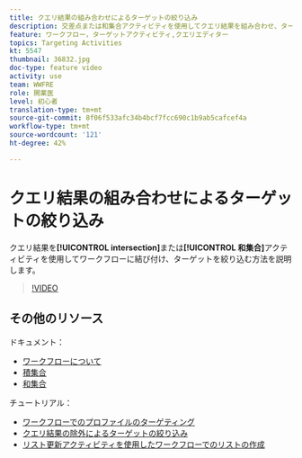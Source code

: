 ```yaml
---
title: クエリ結果の組み合わせによるターゲットの絞り込み
description: 交差点または和集合アクティビティを使用してクエリ結果を組み合わせ、ターゲットを絞り込む方法を説明します。
feature: ワークフロー，ターゲットアクティビティ,クエリエディター
topics: Targeting Activities
kt: 5547
thumbnail: 36832.jpg
doc-type: feature video
activity: use
team: WWFRE
role: 開業医
level: 初心者
translation-type: tm+mt
source-git-commit: 8f06f533afc34b4bcf7fcc690c1b9ab5cafcef4a
workflow-type: tm+mt
source-wordcount: '121'
ht-degree: 42%

---
```



# クエリ結果の組み合わせによるターゲットの絞り込み

クエリ結果を&#x200B;**[!UICONTROL intersection]**&#x200B;または&#x200B;**[!UICONTROL 和集合]**&#x200B;アクティビティを使用してワークフローに結び付け、ターゲットを絞り込む方法を説明します。

>[!VIDEO](https://video.tv.adobe.com/v/36832?quality=12)

## その他のリソース

ドキュメント：

* [ワークフローについて](https://docs.adobe.com/content/help/ja-JP/campaign-classic/using/automating-with-workflows/introduction/about-workflows.translate.html)
* [積集合](https://docs.adobe.com/content/help/en/campaign-classic/using/automating-with-workflows/targeting-activities/intersection.html)
* [和集合](https://docs.adobe.com/content/help/en/campaign-classic/using/automating-with-workflows/targeting-activities/union.html)

チュートリアル：

* [ワークフローでのプロファイルのターゲティング](/help/getting-started/targeting-profiles-in-a-workflow.md)
* [クエリ結果の除外によるターゲットの絞り込み](/help/automating-with-workflows/refining-targets-by-excluding-query-results.md)
* [リスト更新アクティビティを使用したワークフローでのリストの作成](/help/automating-with-workflows/using-the-update-list-activity.md)
